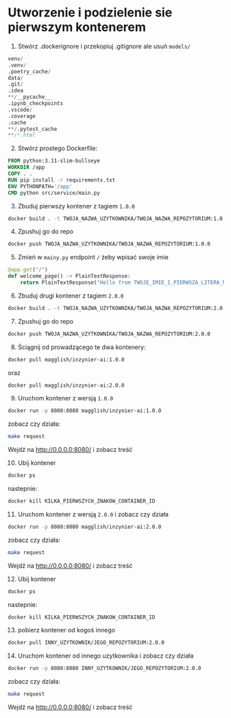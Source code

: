 # Utworzenie i podzielenie sie pierwszym kontenerem

1. Stwórz .dockerignore i przekopiuj .gitignore ale usuń `models/`

```d
venv/  
.venv/  
.poetry_cache/  
data/  
.git/  
.idea  
**/__pycache__  
.ipynb_checkpoints  
.vscode/  
.coverage  
.cache  
**/.pytest_cache  
**/*.html
```

2. Stwórz prostego Dockerfile:

```Dockerfile
FROM python:3.11-slim-bullseye  
WORKDIR /app  
COPY . .  
RUN pip install -r requirements.txt  
ENV PYTHONPATH='/app'  
CMD python src/service/main.py
```

3. Zbuduj pierwszy kontener z tagiem `1.0.0`

```bash
docker build . -t TWOJA_NAZWA_UZYTKOWNIKA/TWOJA_NAZWA_REPOZYTORIUM:1.0.0
```

4. Zpushuj go do repo

```bash
docker push TWOJA_NAZWA_UZYTKOWNIKA/TWOJA_NAZWA_REPOZYTORIUM:1.0.0
```

5. Zmień w `mainy.py` endpoint `/` żeby wpisać swoje imie

```python
@app.get("/")  
def welcome_page() -> PlainTextResponse:  
    return PlainTextResponse("Hello from TWOJE_IMIE_I_PIERWSZA_LITERA_NAZWISKA")
```

6. Zbuduj drugi kontener z tagiem `2.0.0`

```bash
docker build . -t TWOJA_NAZWA_UZYTKOWNIKA/TWOJA_NAZWA_REPOZYTORIUM:2.0.0
```

7. Zpushuj go do repo

```bash
docker push TWOJA_NAZWA_UZYTKOWNIKA/TWOJA_NAZWA_REPOZYTORIUM:2.0.0
```

8. Ściągnij od prowadzącego te dwa kontenery:

```bash
docker pull magglish/inzynier-ai:1.0.0
```

oraz

```bash
docker pull magglish/inzynier-ai:2.0.0
```

9. Uruchom kontener z wersją `1.0.0`

```bash
docker run -p 8080:8080 magglish/inzynier-ai:1.0.0
```

zobacz czy działa:

```bash
make request
```

Wejdź na http://0.0.0.0:8080/ i zobacz treść

10. Ubij kontener

```bash
docker ps
```

nastepnie:

```bash
docker kill KILKA_PIERWSZYCH_ZNAKOW_CONTAINER_ID
```

11. Uruchom kontener z wersją `2.0.0` i zobacz czy działa

```bash
docker run -p 8080:8080 magglish/inzynier-ai:2.0.0
```

zobacz czy działa:

```bash
make request
```

Wejdź na http://0.0.0.0:8080/ i zobacz treść

12. Ubij kontener

```bash
docker ps
```

nastepnie:

```bash
docker kill KILKA_PIERWSZYCH_ZNAKOW_CONTAINER_ID
```

13. pobierz kontener od kogoś innego

```bash
docker pull INNY_UZYTKOWNIK/JEGO_REPOZYTORIUM:2.0.0
```

14. Uruchom kontener od innego uzytkownika i zobacz czy działa

```bash
docker run -p 8080:8080 INNY_UZYTKOWNIK/JEGO_REPOZYTORIUM:2.0.0
```

zobacz czy działa:

```bash
make request
```

Wejdź na http://0.0.0.0:8080/ i zobacz treść